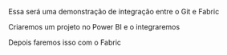 Essa será uma demonstração de integração entre o Git e Fabric

Criaremos um projeto no Power BI e o integraremos

Depois faremos isso com o Fabric


